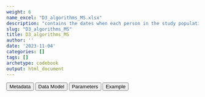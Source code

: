 ```yaml
---
weight: 6
name_excel: "D3_algorithms_MS.xlsx"
description: "contains the dates when each person in the study population becomes positive for MS according to any of the 5 algorithms"
slug: "D3_algorithms_MS"
title: D3_algorithms_MS
author: ''
date: '2023-11-04'
categories: []
tags: []
archetype: codebook
output: html_document
---
```


<script src="/rmarkdown-libs/core-js/shim.min.js"></script>
<script src="/rmarkdown-libs/react/react.min.js"></script>
<script src="/rmarkdown-libs/react/react-dom.min.js"></script>
<script src="/rmarkdown-libs/reactwidget/react-tools.js"></script>
<script src="/rmarkdown-libs/htmlwidgets/htmlwidgets.js"></script>
<link href="/rmarkdown-libs/reactable/reactable.css" rel="stylesheet" />
<script src="/rmarkdown-libs/reactable-binding/reactable.js"></script>
<div class="tab">
<button class="tablinks" onclick="openCity(event, &#39;Metadata&#39;)" id="defaultOpen">Metadata</button>
<button class="tablinks" onclick="openCity(event, &#39;Data Model&#39;)">Data Model</button>
<button class="tablinks" onclick="openCity(event, &#39;Parameters&#39;)">Parameters</button>
<button class="tablinks" onclick="openCity(event, &#39;Example&#39;)">Example</button>
</div>
<div class="tabcontent"></div>
<div id="Example" class="tabcontent">
<div id="htmlwidget-1" class="reactable html-widget " style="width:auto;height:600px;"></div>
<script type="application/json" data-for="htmlwidget-1">{"x":{"tag":{"name":"Reactable","attribs":{"data":{"person_id":["P000001","P000001","P000002",null,null,null,null,null,null,null,null,null,null,null,null,null,null,null,null,null],"date":["2011-01-08T00:00:00Z","2011-01-16T00:00:00Z","2016-03-23T00:00:00Z",null,null,null,null,null,null,null,null,null,null,null,null,null,null,null,null,null],"algorithm":["M1","M2","M1",null,null,null,null,null,null,null,null,null,null,null,null,null,null,null,null,null]},"columns":[{"id":"person_id","name":"person_id","type":"character"},{"id":"date","name":"date","type":"Date"},{"id":"algorithm","name":"algorithm","type":"character"}],"sortable":false,"searchable":true,"pagination":false,"highlight":true,"bordered":true,"striped":true,"style":{"maxWidth":1800},"height":"600px","dataKey":"6cc2fa113f27ffe445a2256b3c012244"},"children":[]},"class":"reactR_markup"},"evals":[],"jsHooks":[]}</script>
</div>

